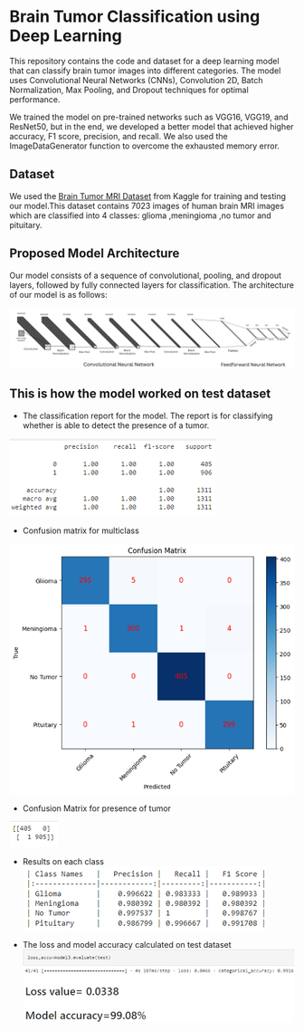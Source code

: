 # Brain Tumor Classification using Deep Learning
This repository contains the code and dataset for a deep learning model that can classify brain tumor images into different categories. The model uses Convolutional Neural Networks (CNNs), Convolution 2D, Batch Normalization, Max Pooling, and Dropout techniques for optimal performance.

We trained the model on pre-trained networks such as VGG16, VGG19, and ResNet50, but in the end, we developed a better model that achieved higher accuracy, F1 score, precision, and recall. We also used the ImageDataGenerator function to overcome the exhausted memory error.

## Dataset
We used the [Brain Tumor MRI Dataset](https://www.kaggle.com/datasets/masoudnickparvar/brain-tumor-mri-dataset) from Kaggle for training and testing our model.This dataset contains 7023 images of human brain MRI images which are classified into 4 classes: glioma ,meningioma ,no tumor and pituitary.

## Proposed Model Architecture
Our model consists of a sequence of convolutional, pooling, and dropout layers, followed by fully connected layers for classification. The architecture of our model is as follows:

![](https://github.com/Lak2k1/Brain-Tumor-Classification-using-Deep-Learning/blob/main/Model%20architecture.png)


## This is how the model worked on test dataset
- The classification report for the model. The report is for classifying whether is able to detect the presence of a tumor.


![](https://github.com/Lak2k1/Brain-Tumor-Classification-using-Deep-Learning/blob/main/images/classification%20report.png)


- Confusion matrix for multiclass

  
![](https://github.com/Lak2k1/Brain-Tumor-Classification-using-Deep-Learning/blob/main/images/confusion%20matrix%20multiclass.png)

- Confusion Matrix for presence of tumor 


![](https://github.com/Lak2k1/Brain-Tumor-Classification-using-Deep-Learning/blob/main/images/confusion%20matrix.png)




- Results on each class
![](https://github.com/Lak2k1/Brain-Tumor-Classification-using-Deep-Learning/blob/main/results.png)

  

- The loss and model accuracy calculated on test dataset
![](https://github.com/Lak2k1/Brain-Tumor-Classification-using-Deep-Learning/blob/main/images/loss%2Caccuracy.png)
